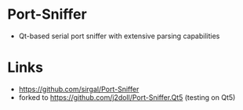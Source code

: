 # Port-Sniffer

- Qt-based serial port sniffer with extensive parsing capabilities

# Links

- https://github.com/sirgal/Port-Sniffer
- forked to https://github.com/j2doll/Port-Sniffer.Qt5 (testing on Qt5)

